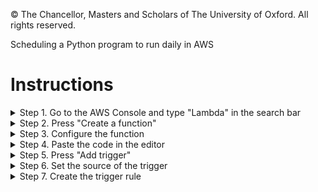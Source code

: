 © The Chancellor, Masters and Scholars of The University of Oxford. All rights reserved.

Scheduling a Python program to run daily in AWS

# Instructions

<details>
<summary>Step 1. Go to the AWS Console and type "Lambda" in the search bar</summary>

![Step 1](README_images/find_lambda.png)

***
</details>
<details>
<summary>Step 2. Press "Create a function"</summary>

![Step 2](README_images/create_a_function.png)

***
</details>
<details>
<summary>Step 3. Configure the function </summary>

Choose "Author from scratch", Python, and a name for your function (for example: daily_python_task)

![Step 3](README_images/function_params.png)

***
</details>
<details>
<summary>Step 4. Paste the code in the editor </summary>

![Step 4](README_images/code_editor.png)

***
</details>
<details>
<summary>Step 5. Press "Add trigger" </summary>

![Step 5](README_images/add_trigger.png)

***
</details>
<details>
<summary>Step 6. Set the source of the trigger </summary>

It should be EventBridge

![Step 6](README_images/trigger_source.png)

***
</details>
<details>
<summary>Step 7. Create the trigger rule</summary>

Give it a name (for example: daily_python_trigger), setup the Schedule Expression, for example cron(0 0 * * ? *) (runs daily at midnight UTC)

![Step 7](README_images/trigger_params.png)

***
</details>




